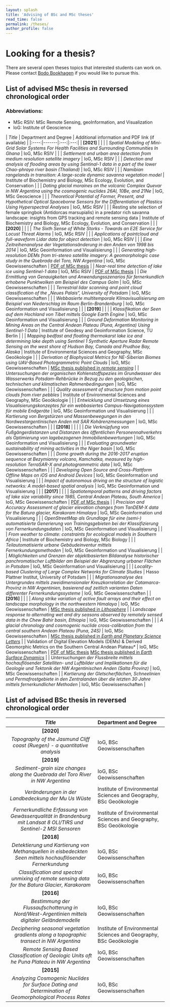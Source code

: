 ```yaml
---
layout: splash
title: 'Advising of BSc and MSc theses'
read_time: false
permalink: /theses/
author_profile: false
---
```

# Looking for a thesis?
There are several open theses topics that interested students can work on. Please contact [Bodo Bookhagen](mailto:bodo.bookhagen@uni-potsdam.de) if you would like to pursue this.

## List of advised MSc thesis in reversed chronological order
### Abbreviations:

- MSc RSIV: MSc Remote Sensing, geoInformation, and Visualization
- IoG: Institute of Geoscience

| *Title* | Department and Degree | Additional information and PDF link (if available) |
|:----:|-------|:---:|:---:|
| **[2021]** | | |
| *Spatial Modeling of Mini-Grid Solar Systems For Health Facilities and Surrounding Communities In Ghana* |  IoG, MSc RSIV | |
| *Settlement and urban area detection from medium resolution satellite imagery* | IoG, MSc RSIV | |
| *Detection and analysis of flooding areas by using Sentinal-1 data in a part of the lower Chao-phraya river basin (Thailand)* | IoG, MSc RSIV | |
| *Namibian rangelands in transition: A large-scale dynamic savanna vegetation model* | Institute of Biochemistry and Biology, MSc Ecology, Evolution, and Conservation | |
| *Dating glacial moraines on the volcanic Complex Quevar in NW Argentina using the cosmogenic nuclides 26Al, 10Be, and 21Ne* | IoG, MSc Geoscience | |
| *Theoretical Potential of Former, Present, and Hypothetical Optical Spaceborne Sensors for the Differentiation of Plastics Using Hyperspectral Analyses* | IoG, MSc RSIV | |
| Resting site selection of female springbok (Antidorcas marsupialis) in a predator rich savanna landscape: insights from GPS tracking and remote sensing data | Institute of Biochemistry and Biology, MSc Ecology, Evolution, and Conservation | |
| **[2020]** | | |
| *The Sixth Sense of White Storks - Towards an E2E Service for Locust Threat Alarms* | IoG, MSc RSIV | |
| *Applications of pointcloud and full-waveform Lidar data for object detection* | IoG, MSc RSIV | |
| *Eine Zeitreihenanalyse der Vegetationsänderung in den Anden von 1998 bis 2014* | IoG, MSc Geoinformation und Visualisierung |  |
| *Generating high-resolution DEMs from tri-stereo satellite imagery: A geomorphologic case study in the Quebrada del Toro, NW Argentina* | IoG, MSc Geowissenschaften | [PDF of MSc thesis](http://bodobookhagen.github.io/pdf/ArianeMueting_MSc_lr.pdf) |
| *Near-real time detection of lake ice using Sentinel-1 data* | IoG, MSc RSIV | [PDF of MSc thesis](http://bodobookhagen.github.io/pdf/Mastersthesis_FelixKessler.pdf) |
| *Die Ermittlung von Genauigkeiten und Anwendungsszenarios für fernerkundlich erhobene Punktwolken am Beispiel des Campus Golm* | IoG, MSc Geowissenschaften | |
| *Terrestrial lidar scanning and point cloud classification of the „Neues Palais“, University of Potsdam* | IoG, MSc Geowissenschaften | |
| *Webbasierte multitemporale Klimavisualisierung am Beispiel von Niederschlag im Raum Berlin-Brandenburg* | IoG, MSc Geoinformation und Visualisierung | |
| **[2019]** | | |
| *Klassifikation der Seen auf dem Hochland von Tibet mittels Google Earth Engine* | IoG, MSc Geoinformation und Visualisierung | |
| *Ground Deformation Monitoring in Mining Areas on the Central Andean Plateau (Puna, Argentina) Using Sentinel-1 Data* | Institute of Geodesy and Geoinformation Science, TU Berlin | |
| *Mapping bedfast and floating thermokarst lake ice and determining lake depth using Sentinel 1 Synthetic Aperture Radar Remote Sensing on the west shore of Hudson Bay, Canada and Prudhoe Bay, Alaska* | Institute of Environmental Sciences and Geography, MSc Geoökologie | |
| *Derivation of Biophysical Metrics for NE-Siberian Biomes using UAV-Based Photogrammetric Point Clouds* | IoG, MSc Geowissenschaften | [MSc thesis published in *remote sensing*](https://www.mdpi.com/2072-4292/11/12/1447) |
| *Untersuchungen der organischen Kohlenstoffspezies im Grundwasser des Wasserwerks Potsdam-Rehbrücke in Bezug zu den geologischen, technischen und klimatischen Rahmenbedingungen* | IoG, MSc Geowissenschaften | |
| *Quality assessment of structure from motion point clouds from river pebbles* | Institute of Environmental Sciences and Geography, MSc Geoökologie | |
| *Entwicklung und Umsetzung eines Visualisierungskonzeptes für ein webbasiertes Campus-Navigationssystem für mobile Endgeräte* | IoG, MSc Geoinformation und Visualisierung | |
| *Kartierung von Bergstürzen und Massenbewegungen in den Nordwestargentinischen Anden mit SAR Kohärenzmessungen* | IoG, MSc Geowissenschaften | |
| **[2018]** | | | |
| *Die Verknüpfung von Fußgängerdistanzen und Distanzen des öffentlichen Personennahverkehrs als Optimierung von lagebezogenen Immobilienbewertungen* | IoG, MSc Geoinformation und Visualisierung | |
| *Evaluating groundwater sustainability of mining activities in the Niger basin*  | IoG, MSc Geowissenschaften | |
| *Dome growth during the 2016-2017 eruption sequence at Bezymianny volcano, Kamchatka, measured by high-resolution TerraSAR-X and photogrammetric data* | IoG, MSc Geowissenschaften | |
| *Developing Open Source and Cross-Plattform Offline Maps on iOS and Android Devices* | IoG, MSc Geoinformation und Visualisierung | |
| *Impact of autonomous driving on the structure of logistic networks: A model-based spatial analysis* | IoG, MSc Geoinformation und Visualisierung | |
| **[2017]** | | |
| *Spatiotemporal patterns and driving factors of lake size variability since 1985, Central Andean Plateau, South America* | IoG, MSc Geowissenschaften | [PDF of MSc thesis](http://bodobookhagen.github.io/pdf/Masterarbeit_NicolasWerner_25-11-2016.pdf) |
| *Precision and Accuracy Assessment of glacier elevation changes from TanDEM-X data for the Batura glacier, Karakoram Himalaya* | IoG, MSc Geoinformation und Visualisierung | |
| *OpenStreetMap als Grundlage für eine (semi-) automatisierte Generierung von Trainingsgebieten bei der Klassifizierung von Fernerkundungsdaten* | IoG, MSc Geoinformation und Visualisierung | |
| *From weather to climate: constraints for ecological models in Southern Africa* | Institute of Biochemistry and Biology, MSc Biology | |
| *Teilautomatisierte urbane Gebäudeinventur mittels Fernerkundungsmethoden* | IoG, MSc Geoinformation und Visualisierung | |
| *Möglichkeiten und Grenzen der objektbasierten Bildanalyse historischer panchromatischer Luftbilder am Beispiel der Abgrenzung urbaner Flächen in Potsdam* | IoG, MSc Geoinformation und Visualisierung | |
| *Locality-based Clustering of Large Complex Networks for Climate Studies* | Hasso Plattner Institut, University of Potsdam | |
| *Migrationsanalyse des Untergrundes mittels zweidimensionaler Kreuzkorrelation der Catamarca-Provinz in NW Argentinien, basierend auf zeitlich varianten Daten differenter Fernerkundungssysteme* | IoG, MSc Geowissenschaften |
| **[2016]** | | |
| *Along strike variation of active fault arrays and their effect on landscape morphology in the northwestern Himalaya* | IoG, MSc Geowissenschaften |  [MSc thesis published in *Lithosphere*](https://pubs.geoscienceworld.org/gsa/lithosphere/article/538472/fault-activity-tectonic-segmentation-and) |
| *Landscape response to alternating wet and dry seasons observed by remotely sensed data in the Chew Bahir basin, Ethiopia* | IoG, MSc Geowissenschaften | |
| *A glacial chronology and cosmogenic nuclide cross-calibration from the central southern Andean Plateau (Puna, 24S)* | IoG, MSc Geowissenschaften |  [MSc thesis published in *Earth and Planetary Science Letters*](https://www.sciencedirect.com/science/article/abs/pii/S0012821X18304400) |
| Validation of Digital Elevation Models (DEMs) & Derived Geomorphic Metrics on the Southern Central Andean Plateau* | IoG, MSc Geowissenschaften | [PDF of MSc thesis](http://bodobookhagen.github.io/pdf/BP_msc_thesis_final.pdf) [MSc thesis published in *Earth Surface Dynamics*](https://www.earth-surf-dynam.net/5/211/2017/) |
| *Untersuchungen der Flussbreite mittels hochauflösender Satelliten- und Luftbilder und Implikationen für die Geologie und Tektonik der NW Argentinischen Anden (Salta Provinz)* | IoG, MSc Geowissenschaften |
| *Kartierung der Gletscherflächen, Schneelinien und Permafrostgebiete in den Zentralanden über die letzten 30 Jahre mittels fernerkundlicher Methoden* | IoG, MSc Geowissenschaften |

## List of advised BSc thesis in reversed chronological order

| *Title* | Department and Degree |
|:---:|:----------|
| **[2020]** | |
| *Topography of the Jasmund Cliff coast (Ruegen) - a quantitative analysis* | IoG, BSc Geowissenschaften |
| **[2019]** | |
| *Sediment-grain size changes along the Quebrada del Toro River in NW Argentina* | IoG, BSc Geowissenschaften |
| *Veränderungen in der Landbedeckung der Mu Us Wüste* | Institute of Environmental Sciences and Geography, BSc Geoökologie |
| *Fernerkundliche Erfassung von Gewässerqualität in Brandenburg mit Landsat 8 OLI/TIRS und Sentinel-2 MSI Sensoren* | Institute of Environmental Sciences and Geography, BSc Geoökologie |
| **[2018]** | |
| *Detektierung und Kartierung von Methanquellen in eisbedeckten Seen mittels hochauflösender Fernerkundung* | IoG, BSc Geowissenschaften |
| *Classification and spectral unmixing of remote sensing data for the Batura Glacier, Karakoram* | IoG, BSc Geowissenschaften |
| **[2016]** | | | |
| *Bestimmung der Flussaufschotterung in Nord/West-Argentinien mittels digitaler Geländemodelle* | IoG, BSc Geowissenschaften |
| *Deciphering seasonal vegetation gradients along a topographic transect in NW Argentina* | Institute of Environmental Sciences and Geography, BSc Geoökologie |
| *Remote Sensing Based Classification of Geologic Units oft he Puna Plateau in NW Argentina* | IoG, BSc Geowissenschaften |
| **[2015]** | |
| *Analyzing Cosmogenic Nuclides for Surface Dating and Determination of Geomorphological Process Rates* | IoG, BSc Geowissenschaften |
